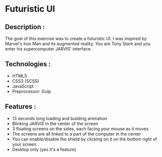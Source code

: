 Futuristic UI
============

Description :
-----------
The goal of this exercise was to create a futuristic UI.
I was inspired by Marvel's Iron Man and its augmented reality. You are Tony Stark and you enter his supercomputer JARVIS' interface.

Technologies :
--------------
- HTML5
- CSS3 (SCSS)
- JavaScript
- Preprocessor: Gulp

Features :
----------
- 13 seconds long loading and building animation
- Blinking JARVIS in the center of the screen
- 3 floating screens on the sides, each facing your mouse as it moves
- The screens are all linked to a part of the computer in the center
- You can enable/disable the shield by clicking on it on the bottom right of your screen.
- Desktop only (yes it's a feature)

